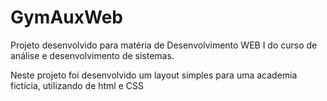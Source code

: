 # GymAuxWeb
Projeto desenvolvido para matéria de Desenvolvimento WEB I do curso de análise e desenvolvimento de sistemas.

Neste projeto foi desenvolvido um layout simples para uma academia fictícia, utilizando de html e CSS
